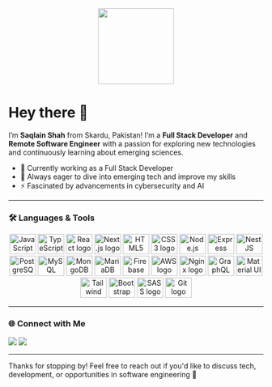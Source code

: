 <div align="center">
  <img height="150" src="https://camo.githubusercontent.com/62da68eb62b1e5f175f7d1f0191dd89a653d7908feb22d37d4a0ab07365d6791/68747470733a2f2f6d656469612e67697068792e636f6d2f6d656469612f4d3967624264396e6244724f5475314d71782f67697068792e676966" />
</div>

# Hey there 👋

I’m **Saqlain Shah** from Skardu, Pakistan! I’m a **Full Stack Developer** and **Remote Software Engineer** with a passion for exploring new technologies and continuously learning about emerging sciences.

- 🔭 Currently working as a Full Stack Developer
- 🌱 Always eager to dive into emerging tech and improve my skills
- ⚡ Fascinated by advancements in cybersecurity and AI

---

### 🛠️ Languages & Tools
<div align="center">
  <!-- Frontend -->
  <img src="https://cdn.jsdelivr.net/gh/devicons/devicon/icons/javascript/javascript-original.svg" height="40" width="52" alt="JavaScript logo" />
  <img src="https://cdn.jsdelivr.net/gh/devicons/devicon/icons/typescript/typescript-original.svg" height="40" width="52" alt="TypeScript logo" />
  <img src="https://cdn.jsdelivr.net/gh/devicons/devicon/icons/react/react-original.svg" height="40" width="52" alt="React logo" />
  <img src="https://cdn.jsdelivr.net/gh/devicons/devicon/icons/nextjs/nextjs-original.svg" height="40" width="52" alt="Next.js logo" />
  <img src="https://cdn.jsdelivr.net/gh/devicons/devicon/icons/html5/html5-original.svg" height="40" width="52" alt="HTML5 logo" />
  <img src="https://cdn.jsdelivr.net/gh/devicons/devicon/icons/css3/css3-original.svg" height="40" width="52" alt="CSS3 logo" />
  
  <!-- Backend -->
  <img src="https://cdn.jsdelivr.net/gh/devicons/devicon/icons/nodejs/nodejs-original.svg" height="40" width="52" alt="Node.js logo" />
  <img src="https://cdn.jsdelivr.net/gh/devicons/devicon/icons/express/express-original.svg" height="40" width="52" alt="Express logo" />
  <img src="https://cdn.jsdelivr.net/gh/devicons/devicon/icons/nestjs/nestjs-plain.svg" height="40" width="52" alt="NestJS logo" />
  
  <!-- Databases -->
  <img src="https://cdn.jsdelivr.net/gh/devicons/devicon/icons/postgresql/postgresql-original.svg" height="40" width="52" alt="PostgreSQL logo" />
  <img src="https://cdn.jsdelivr.net/gh/devicons/devicon/icons/mysql/mysql-original.svg" height="40" width="52" alt="MySQL logo" />
  <img src="https://cdn.jsdelivr.net/gh/devicons/devicon/icons/mongodb/mongodb-original.svg" height="40" width="52" alt="MongoDB logo" />
  <img src="https://cdn.jsdelivr.net/gh/devicons/devicon/icons/mariadb/mariadb-original.svg" height="40" width="52" alt="MariaDB logo" />
  <img src="https://cdn.jsdelivr.net/gh/devicons/devicon/icons/firebase/firebase-plain.svg" height="40" width="52" alt="Firebase logo" />
  
  <!-- DevOps & Cloud -->
  <img src="https://cdn.jsdelivr.net/gh/devicons/devicon/icons/amazonwebservices/amazonwebservices-original.svg" height="40" width="52" alt="AWS logo" />
  <img src="https://cdn.jsdelivr.net/gh/devicons/devicon/icons/nginx/nginx-original.svg" height="40" width="52" alt="Nginx logo" />
  
  <!-- Others -->
  <img src="https://cdn.jsdelivr.net/gh/devicons/devicon/icons/graphql/graphql-plain.svg" height="40" width="52" alt="GraphQL logo" />
  <img src="https://cdn.jsdelivr.net/gh/devicons/devicon/icons/materialui/materialui-original.svg" height="40" width="52" alt="Material UI logo" />
  <img src="https://cdn.jsdelivr.net/gh/devicons/devicon/icons/tailwindcss/tailwindcss-original-wordmark.svg" height="40" width="52" alt="Tailwind CSS logo" />
  <img src="https://cdn.jsdelivr.net/gh/devicons/devicon/icons/bootstrap/bootstrap-original.svg" height="40" width="52" alt="Bootstrap logo" />
  <img src="https://cdn.jsdelivr.net/gh/devicons/devicon/icons/sass/sass-original.svg" height="40" width="52" alt="SASS logo" />
  <img src="https://cdn.jsdelivr.net/gh/devicons/devicon/icons/git/git-original.svg" height="40" width="52" alt="Git logo" />
</div>

---

### 🌐 Connect with Me

<p align="left">
  <a href="https://linkedin.com/in/saqlainshah" target="_blank"><img src="https://img.shields.io/badge/LinkedIn-%230077B5.svg?style=for-the-badge&logo=linkedin&logoColor=white"/></a>
  <a href="mailto:saqlain.shah.baltee@gmail.com"><img src="https://img.shields.io/badge/Gmail-%23D14836.svg?style=for-the-badge&logo=gmail&logoColor=white"/></a>
</p>

---

Thanks for stopping by! Feel free to reach out if you'd like to discuss tech, development, or opportunities in software engineering 🚀
